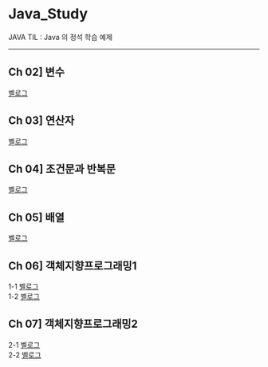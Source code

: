 # Java_Study

JAVA TIL : Java 의 정석 학습 예제

---

## Ch 02] 변수

[벨로그](https://velog.io/@yoojinjangjang/JAVA-Ch-02.-%EB%B3%80%EC%88%98)

## Ch 03] 연산자

[벨로그](https://velog.io/@yoojinjangjang/JAVA-Ch-03.-%EC%97%B0%EC%82%B0%EC%9E%90)

## Ch 04] 조건문과 반복문

[벨로그](https://velog.io/@yoojinjangjang/JAVA-Ch-04.-%EC%A1%B0%EA%B1%B4%EB%AC%B8%EA%B3%BC-%EB%B0%98%EB%B3%B5%EB%AC%B8)

## Ch 05] 배열

[벨로그](https://velog.io/@yoojinjangjang/JAVA-Ch-05.-%EB%B0%B0%EC%97%B4)

## Ch 06] 객체지향프로그래밍1

1-1 [벨로그](https://velog.io/@yoojinjangjang/JAVA-Ch06.-%EA%B0%9D%EC%B2%B4%EC%A7%80%ED%96%A5-%ED%94%84%EB%A1%9C%EA%B7%B8%EB%9E%98%EB%B0%8D11)  
1-2 [벨로그](https://velog.io/@yoojinjangjang/JAVA-Ch06.-%EA%B0%9D%EC%B2%B4%EC%A7%80%ED%96%A5-%ED%94%84%EB%A1%9C%EA%B7%B8%EB%9E%98%EB%B0%8D12#%EB%AA%A9%EC%B0%A8)

## Ch 07] 객체지향프로그래밍2

2-1 [벨로그](https://velog.io/@yoojinjangjang/JAVA-Ch07.-%EA%B0%9D%EC%B2%B4%EC%A7%80%ED%96%A5-%ED%94%84%EB%A1%9C%EA%B7%B8%EB%9E%98%EB%B0%8D21#%EB%AA%A9%EC%B0%A8)  
2-2 [벨로그](https://velog.io/@yoojinjangjang/JAVA-Ch07.-%EA%B0%9D%EC%B2%B4%EC%A7%80%ED%96%A5-%ED%94%84%EB%A1%9C%EA%B7%B8%EB%9E%98%EB%B0%8D22)

